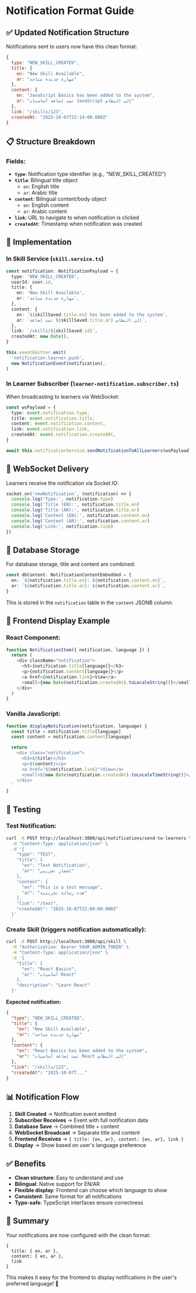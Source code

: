 # Notification Format Guide

## ✅ Updated Notification Structure

Notifications sent to users now have this clean format:

```javascript
{
  type: "NEW_SKILL_CREATED",
  title: {
    en: "New Skill Available",
    ar: "مهارة جديدة متاحة"
  },
  content: {
    en: "JavaScript Basics has been added to the system",
    ar: "تمت إضافة أساسيات JavaScript إلى النظام"
  },
  link: "/skills/123",
  createdAt: "2025-10-07T22:14:00.000Z"
}
```

## 📋 Structure Breakdown

### Fields:

- **`type`**: Notification type identifier (e.g., "NEW_SKILL_CREATED")
- **`title`**: Bilingual title object
  - `en`: English title
  - `ar`: Arabic title
- **`content`**: Bilingual content/body object
  - `en`: English content
  - `ar`: Arabic content
- **`link`**: URL to navigate to when notification is clicked
- **`createdAt`**: Timestamp when notification was created

## 🔧 Implementation

### In Skill Service (`skill.service.ts`)

```typescript
const notification: NotificationPayload = {
  type: 'NEW_SKILL_CREATED',
  userId: user.id,
  title: {
    en: 'New Skill Available',
    ar: 'مهارة جديدة متاحة',
  },
  content: {
    en: `${skillSaved.title.en} has been added to the system`,
    ar: `تمت إضافة ${skillSaved.title.ar} إلى النظام`,
  },
  link: `/skills/${skillSaved.id}`,
  createdAt: new Date(),
}

this.eventEmitter.emit(
  'notification.learner.push',
  new NotificationEvent(notification),
)
```

### In Learner Subscriber (`learner-notification.subscriber.ts`)

When broadcasting to learners via WebSocket:

```typescript
const wsPayload = {
  type: event.notification.type,
  title: event.notification.title,
  content: event.notification.content,
  link: event.notification.link,
  createdAt: event.notification.createdAt,
}

await this.notificationService.sendNotificationToAllLearners(wsPayload)
```

## 📡 WebSocket Delivery

Learners receive the notification via Socket.IO:

```javascript
socket.on('newNotification', (notification) => {
  console.log('Type:', notification.type)
  console.log('Title (EN):', notification.title.en)
  console.log('Title (AR):', notification.title.ar)
  console.log('Content (EN):', notification.content.en)
  console.log('Content (AR):', notification.content.ar)
  console.log('Link:', notification.link)
})
```

## 💾 Database Storage

For database storage, title and content are combined:

```typescript
const dbContent: NotificationContentEmbedded = {
  en: `${notification.title.en}: ${notification.content.en}`,
  ar: `${notification.title.ar}: ${notification.content.ar}`,
}
```

This is stored in the `notification` table in the `content` JSONB column.

## 🎨 Frontend Display Example

### React Component:

```typescript
function NotificationItem({ notification, language }) {
  return (
    <div className="notification">
      <h3>{notification.title[language]}</h3>
      <p>{notification.content[language]}</p>
      <a href={notification.link}>View</a>
      <small>{new Date(notification.createdAt).toLocaleString()}</small>
    </div>
  )
}
```

### Vanilla JavaScript:

```javascript
function displayNotification(notification, language) {
  const title = notification.title[language]
  const content = notification.content[language]

  return `
    <div class="notification">
      <h3>${title}</h3>
      <p>${content}</p>
      <a href="${notification.link}">View</a>
      <small>${new Date(notification.createdAt).toLocaleTimeString()}</small>
    </div>
  `
}
```

## 🧪 Testing

### Test Notification:

```bash
curl -X POST http://localhost:3000/api/notifications/send-to-learners \
  -H "Content-Type: application/json" \
  -d '{
    "type": "TEST",
    "title": {
      "en": "Test Notification",
      "ar": "إشعار تجريبي"
    },
    "content": {
      "en": "This is a test message",
      "ar": "هذه رسالة تجريبية"
    },
    "link": "/test",
    "createdAt": "2025-10-07T22:00:00.000Z"
  }'
```

### Create Skill (triggers notification automatically):

```bash
curl -X POST http://localhost:3000/api/skill \
  -H "Authorization: Bearer YOUR_ADMIN_TOKEN" \
  -H "Content-Type: application/json" \
  -d '{
    "title": {
      "en": "React Basics",
      "ar": "أساسيات React"
    },
    "description": "Learn React"
  }'
```

**Expected notification:**

```json
{
  "type": "NEW_SKILL_CREATED",
  "title": {
    "en": "New Skill Available",
    "ar": "مهارة جديدة متاحة"
  },
  "content": {
    "en": "React Basics has been added to the system",
    "ar": "تمت إضافة أساسيات React إلى النظام"
  },
  "link": "/skills/123",
  "createdAt": "2025-10-07T..."
}
```

## 📊 Notification Flow

1. **Skill Created** → Notification event emitted
2. **Subscriber Receives** → Event with full notification data
3. **Database Save** → Combined title + content
4. **WebSocket Broadcast** → Separate title and content
5. **Frontend Receives** → `{ title: {en, ar}, content: {en, ar}, link }`
6. **Display** → Show based on user's language preference

## ✅ Benefits

- **Clean structure**: Easy to understand and use
- **Bilingual**: Native support for EN/AR
- **Flexible display**: Frontend can choose which language to show
- **Consistent**: Same format for all notifications
- **Type-safe**: TypeScript interfaces ensure correctness

## 🎯 Summary

Your notifications are now configured with the clean format:

```
{
  title: { en, ar },
  content: { en, ar },
  link
}
```

This makes it easy for the frontend to display notifications in the user's preferred language! 🚀
